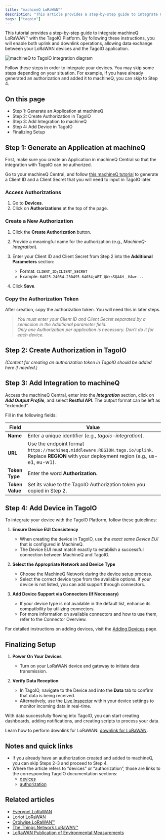 ```yaml
---
title: "machineQ LoRaWAN™"
description: "This article provides a step-by-step guide to integrate machineQ LoRaWAN™ with the TagoIO platform, enabling uplink and downlink operations between your LoRaWAN devices and the TagoIO application."
tags: ["tagoio"]
---
```

This tutorial provides a step-by-step guide to integrate machineQ LoRaWAN™ with the TagoIO Platform. By following these instructions, you will enable both uplink and downlink operations, allowing data exchange between your LoRaWAN devices and the TagoIO application.

![machineQ to TagoIO integration diagram](/docs_imagem/tagoio/machineq-lorawan-2.png)

Follow these steps in order to integrate your devices. You may skip some steps depending on your situation. For example, if you have already generated an authorization and added it to machineQ, you can skip to Step 4.

## On this page
- Step 1: Generate an Application at machineQ
- Step 2: Create Authorization in TagoIO
- Step 3: Add Integration to machineQ
- Step 4: Add Device in TagoIO
- Finalizing Setup

## Step 1: Generate an Application at machineQ

First, make sure you create an Application in machineQ Central so that the integration with TagoIO can be authorized.

Go to your machineQ Central, and follow [this machineQ tutorial](https://www.machineq.com/documentation) to generate a Client ID and a Client Secret that you will need to input in TagoIO later.

### Access Authorizations

1. Go to **Devices**.
2. Click on **Authorizations** at the top of the page.

### Create a New Authorization

1. Click the **Create Authorization** button.
2. Provide a meaningful name for the authorization (e.g., *MachineQ-Integration*).
3. Enter your Client ID and Client Secret from Step 2 into the **Additional Parameters** section:
   - Format: `CLIENT_ID;CLIENT_SECRET`
   - Example: `64025-24054-230495-64034;ABT_QWzsSQAAH__HAwr...`

4. Click **Save**.

### Copy the Authorization Token

After creation, copy the authorization token. You will need this in later steps.

> *You must enter your Client ID and Client Secret separated by a semicolon in the Additional parameter field.*  
> *Only one Authorization per application is necessary. Don't do it for each device.*

## Step 2: Create Authorization in TagoIO

*(Content for creating an authorization token in TagoIO should be added here if needed.)*

## Step 3: Add Integration to machineQ

Access the machineQ Central, enter into the **_Integration_** section, click on **_Add Output Profile_**, and select **Restful API**. The output format can be left as “extended”.

Fill in the following fields:

| Field | Value |
|-------|-------|
| **Name** | Enter a unique identifier (e.g., *tagoio-integration*). |
| **URL** | Use the endpoint format `https://machineq.middleware.REGION.tago.io/uplink`. Replace **REGION** with your deployment region (e.g., us-e1, eu-w1). |
| **Token Type** | Enter the word **Authorization**. |
| **Token Value** | Set its value to the TagoIO Authorization token you copied in Step 2. |

## Step 4: Add Device in TagoIO

To integrate your device with the TagoIO Platform, follow these guidelines:

1. **Ensure Device EUI Consistency**
   - When creating the device in TagoIO, use the *exact same Device EUI* that is configured in MachineQ.
   - The Device EUI must match exactly to establish a successful connection between MachineQ and TagoIO.

2. **Select the Appropriate Network and Device Type**
   - Choose the MachineQ Network during the device setup process.
   - Select the correct device type from the available options. If your device is not listed, you can add support through connectors.

3. **Add Device Support via Connectors (If Necessary)**
   - If your device type is not available in the default list, enhance its compatibility by utilizing connectors.
   - For more information on available connectors and how to use them, refer to the Connector Overview.

For detailed instructions on adding devices, visit the [Adding Devices](../devices/devices#Adding_devices) page.

## Finalizing Setup

1. **Power On Your Devices**
   - Turn on your LoRaWAN device and gateway to initiate data transmission.

2. **Verify Data Reception**
   - In TagoIO, navigate to the Device and into the **Data** tab to confirm that data is being received.
   - Alternatively, use the [Live Inspector](/tagoio/live-inspector) within your device settings to monitor incoming data in real-time.

With data successfully flowing into TagoIO, you can start creating dashboards, adding notifications, and creating scripts to process your data.

Learn how to perform downlink for LoRaWAN: [downlink for LoRaWAN](/tagoio/tutorials/downlink-for-lorawan).

## Notes and quick links
- If you already have an authorization created and added to machineQ, you can skip Steps 2–3 and proceed to Step 4.
- Where the article refers to “devices” or “authorization”, those are links to the corresponding TagoIO documentation sections:
  - [devices](../devices/devices)
  - [authorization](../security/authorization)

## Related articles
- [Everynet LoRaWAN](../tutorials/everynet-lorawan)
- [Loriot LoRaWAN](../tutorials/loriot-lorawan)
- [Orbiwise LoRaWAN™](../tutorials/orbiwise-lorawan)
- [The Things Network LoRaWAN™](../tutorials/the-things-network-lorawan)
- [LoRaWAN Publication of Environmental Measurements](/tagoio/tutorials/lorawan-publication-of-environmental-measurements-with-a-lora-e5-module)